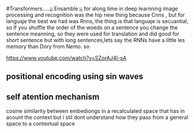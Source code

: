 #Transformers.....¡¡ Ensamble ¡¡
for  along time in deep learnning image processing and recognition was the  hip new thing
because Cnns , but for languaje the best we had was Rnns, the thing is that languaje is secuantial, so if you 
shuffle the order of the woeds  on a sentence you change  the sentence meanning, so they were used for  translation
and did good  for short sentence but with long sentences,lets say the RNNs have a little les memory 
than Dory from Nemo. so 

https://www.youtube.com/watch?v=SZorAJ4I-sA


## positional encoding using sin waves

## self atention mechanism 
cosine similarity between embediongs in a recalculated space that has in  acount the context but 
i stil dont understand how they pass from a general space to a contextual space 
